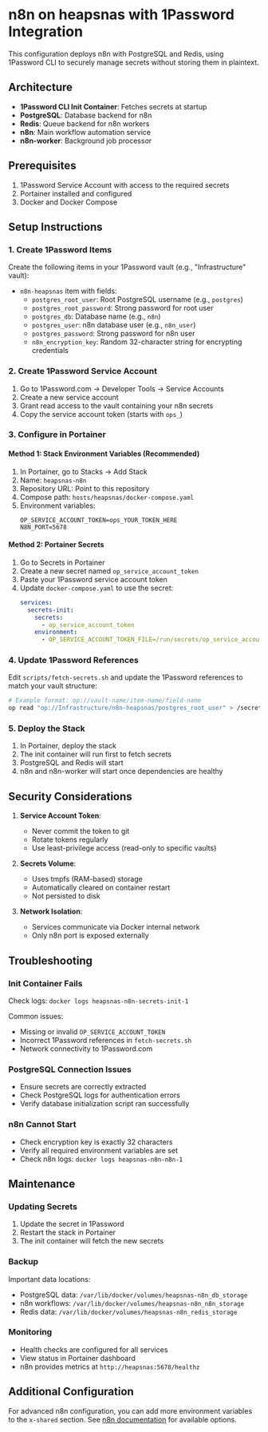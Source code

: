 # n8n on heapsnas with 1Password Integration

This configuration deploys n8n with PostgreSQL and Redis, using 1Password CLI to securely manage secrets without storing them in plaintext.

## Architecture

- **1Password CLI Init Container**: Fetches secrets at startup
- **PostgreSQL**: Database backend for n8n
- **Redis**: Queue backend for n8n workers
- **n8n**: Main workflow automation service
- **n8n-worker**: Background job processor

## Prerequisites

1. 1Password Service Account with access to the required secrets
2. Portainer installed and configured
3. Docker and Docker Compose

## Setup Instructions

### 1. Create 1Password Items

Create the following items in your 1Password vault (e.g., "Infrastructure" vault):

- `n8n-heapsnas` item with fields:
  - `postgres_root_user`: Root PostgreSQL username (e.g., `postgres`)
  - `postgres_root_password`: Strong password for root user
  - `postgres_db`: Database name (e.g., `n8n`)
  - `postgres_user`: n8n database user (e.g., `n8n_user`)
  - `postgres_password`: Strong password for n8n user
  - `n8n_encryption_key`: Random 32-character string for encrypting credentials

### 2. Create 1Password Service Account

1. Go to 1Password.com → Developer Tools → Service Accounts
2. Create a new service account
3. Grant read access to the vault containing your n8n secrets
4. Copy the service account token (starts with `ops_`)

### 3. Configure in Portainer

#### Method 1: Stack Environment Variables (Recommended)

1. In Portainer, go to Stacks → Add Stack
2. Name: `heapsnas-n8n`
3. Repository URL: Point to this repository
4. Compose path: `hosts/heapsnas/docker-compose.yaml`
5. Environment variables:
   ```
   OP_SERVICE_ACCOUNT_TOKEN=ops_YOUR_TOKEN_HERE
   N8N_PORT=5678
   ```

#### Method 2: Portainer Secrets

1. Go to Secrets in Portainer
2. Create a new secret named `op_service_account_token`
3. Paste your 1Password service account token
4. Update `docker-compose.yaml` to use the secret:
   ```yaml
   services:
     secrets-init:
       secrets:
         - op_service_account_token
       environment:
         - OP_SERVICE_ACCOUNT_TOKEN_FILE=/run/secrets/op_service_account_token
   ```

### 4. Update 1Password References

Edit `scripts/fetch-secrets.sh` and update the 1Password references to match your vault structure:

```bash
# Example format: op://vault-name/item-name/field-name
op read "op://Infrastructure/n8n-heapsnas/postgres_root_user" > /secrets/postgres_root_user
```

### 5. Deploy the Stack

1. In Portainer, deploy the stack
2. The init container will run first to fetch secrets
3. PostgreSQL and Redis will start
4. n8n and n8n-worker will start once dependencies are healthy

## Security Considerations

1. **Service Account Token**: 
   - Never commit the token to git
   - Rotate tokens regularly
   - Use least-privilege access (read-only to specific vaults)

2. **Secrets Volume**:
   - Uses tmpfs (RAM-based) storage
   - Automatically cleared on container restart
   - Not persisted to disk

3. **Network Isolation**:
   - Services communicate via Docker internal network
   - Only n8n port is exposed externally

## Troubleshooting

### Init Container Fails

Check logs: `docker logs heapsnas-n8n-secrets-init-1`

Common issues:
- Missing or invalid `OP_SERVICE_ACCOUNT_TOKEN`
- Incorrect 1Password references in `fetch-secrets.sh`
- Network connectivity to 1Password.com

### PostgreSQL Connection Issues

- Ensure secrets are correctly extracted
- Check PostgreSQL logs for authentication errors
- Verify database initialization script ran successfully

### n8n Cannot Start

- Check encryption key is exactly 32 characters
- Verify all required environment variables are set
- Check n8n logs: `docker logs heapsnas-n8n-n8n-1`

## Maintenance

### Updating Secrets

1. Update the secret in 1Password
2. Restart the stack in Portainer
3. The init container will fetch the new secrets

### Backup

Important data locations:
- PostgreSQL data: `/var/lib/docker/volumes/heapsnas-n8n_db_storage`
- n8n workflows: `/var/lib/docker/volumes/heapsnas-n8n_n8n_storage`
- Redis data: `/var/lib/docker/volumes/heapsnas-n8n_redis_storage`

### Monitoring

- Health checks are configured for all services
- View status in Portainer dashboard
- n8n provides metrics at `http://heapsnas:5678/healthz`

## Additional Configuration

For advanced n8n configuration, you can add more environment variables to the `x-shared` section. See [n8n documentation](https://docs.n8n.io/hosting/configuration/environment-variables/) for available options.